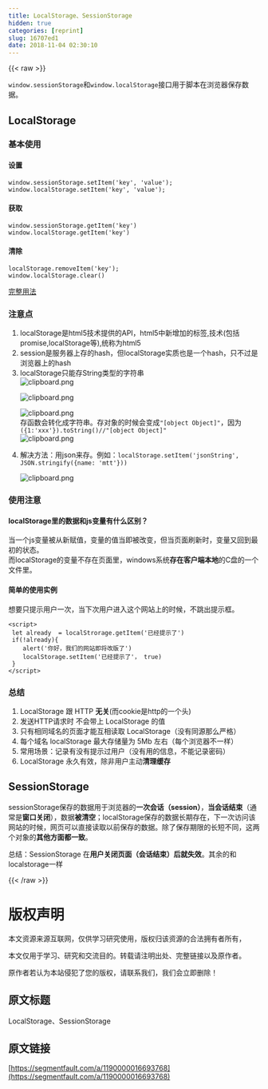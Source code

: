 ```yaml
---
title: LocalStorage、SessionStorage
hidden: true
categories: [reprint]
slug: 16707ed1
date: 2018-11-04 02:30:10
---
```


{{< raw >}}
<p><code>window.sessionStorage</code>&#x548C;<code>window.localStorage</code>&#x63A5;&#x53E3;&#x7528;&#x4E8E;&#x811A;&#x672C;&#x5728;&#x6D4F;&#x89C8;&#x5668;&#x4FDD;&#x5B58;&#x6570;&#x636E;&#x3002;</p><h2 id="articleHeader0">LocalStorage</h2><h3 id="articleHeader1">&#x57FA;&#x672C;&#x4F7F;&#x7528;</h3><h4>&#x8BBE;&#x7F6E;</h4><div class="widget-codetool" style="display:none"><div class="widget-codetool--inner"><span class="selectCode code-tool" data-toggle="tooltip" data-placement="top" title="" data-original-title="&#x5168;&#x9009;"></span> <span type="button" class="copyCode code-tool" data-toggle="tooltip" data-placement="top" data-clipboard-text="window.sessionStorage.setItem(&apos;key&apos;, &apos;value&apos;);
window.localStorage.setItem(&apos;key&apos;, &apos;value&apos;);" title="" data-original-title="&#x590D;&#x5236;"></span> <span type="button" class="saveToNote code-tool" data-toggle="tooltip" data-placement="top" title="" data-original-title="&#x653E;&#x8FDB;&#x7B14;&#x8BB0;"></span></div></div><pre class="hljs coffeescript"><code><span class="hljs-built_in">window</span>.sessionStorage.setItem(<span class="hljs-string">&apos;key&apos;</span>, <span class="hljs-string">&apos;value&apos;</span>);
<span class="hljs-built_in">window</span>.localStorage.setItem(<span class="hljs-string">&apos;key&apos;</span>, <span class="hljs-string">&apos;value&apos;</span>);</code></pre><h4>&#x83B7;&#x53D6;</h4><div class="widget-codetool" style="display:none"><div class="widget-codetool--inner"><span class="selectCode code-tool" data-toggle="tooltip" data-placement="top" title="" data-original-title="&#x5168;&#x9009;"></span> <span type="button" class="copyCode code-tool" data-toggle="tooltip" data-placement="top" data-clipboard-text="window.sessionStorage.getItem(&apos;key&apos;)
window.localStorage.getItem(&apos;key&apos;)" title="" data-original-title="&#x590D;&#x5236;"></span> <span type="button" class="saveToNote code-tool" data-toggle="tooltip" data-placement="top" title="" data-original-title="&#x653E;&#x8FDB;&#x7B14;&#x8BB0;"></span></div></div><pre class="hljs stylus"><code>window<span class="hljs-selector-class">.sessionStorage</span><span class="hljs-selector-class">.getItem</span>(<span class="hljs-string">&apos;key&apos;</span>)
window<span class="hljs-selector-class">.localStorage</span><span class="hljs-selector-class">.getItem</span>(<span class="hljs-string">&apos;key&apos;</span>)</code></pre><h4>&#x6E05;&#x9664;</h4><div class="widget-codetool" style="display:none"><div class="widget-codetool--inner"><span class="selectCode code-tool" data-toggle="tooltip" data-placement="top" title="" data-original-title="&#x5168;&#x9009;"></span> <span type="button" class="copyCode code-tool" data-toggle="tooltip" data-placement="top" data-clipboard-text="localStorage.removeItem(&apos;key&apos;);
window.localStorage.clear()" title="" data-original-title="&#x590D;&#x5236;"></span> <span type="button" class="saveToNote code-tool" data-toggle="tooltip" data-placement="top" title="" data-original-title="&#x653E;&#x8FDB;&#x7B14;&#x8BB0;"></span></div></div><pre class="hljs gauss"><code>localStorage.removeItem(&apos;<span class="hljs-built_in">key</span>&apos;);
<span class="hljs-built_in">window</span>.localStorage.<span class="hljs-keyword">clear</span>()</code></pre><p><a href="https://wangdoc.com/javascript/bom/storage.html" rel="nofollow noreferrer" target="_blank">&#x5B8C;&#x6574;&#x7528;&#x6CD5;</a></p><h3 id="articleHeader2">&#x6CE8;&#x610F;&#x70B9;</h3><ol><li>localStorage&#x662F;html5&#x6280;&#x672F;&#x63D0;&#x4F9B;&#x7684;API&#xFF0C;html5&#x4E2D;&#x65B0;&#x589E;&#x52A0;&#x7684;&#x6807;&#x7B7E;,&#x6280;&#x672F;(&#x5305;&#x62EC;promise,localStorage&#x7B49;),&#x7EDF;&#x79F0;&#x4E3A;html5</li><li>session&#x662F;&#x670D;&#x52A1;&#x5668;&#x4E0A;&#x5B58;&#x7684;hash&#xFF0C;&#x4F46;localStorage&#x5B9E;&#x8D28;&#x4E5F;&#x662F;&#x4E00;&#x4E2A;hash&#xFF0C;&#x53EA;&#x4E0D;&#x8FC7;&#x662F;&#x6D4F;&#x89C8;&#x5668;&#x4E0A;&#x7684;hash</li><li>localStorage&#x53EA;&#x80FD;&#x5B58;String&#x7C7B;&#x578B;&#x7684;&#x5B57;&#x7B26;&#x4E32;<br><span class="img-wrap"><img data-src="/img/bVbicNT?w=301&amp;h=53" src="https://static.alili.tech/img/bVbicNT?w=301&amp;h=53" alt="clipboard.png" title="clipboard.png" style="cursor:pointer;display:inline"></span><p><span class="img-wrap"><img data-src="/img/bVbicNR?w=484&amp;h=118" src="https://static.alili.tech/img/bVbicNR?w=484&amp;h=118" alt="clipboard.png" title="clipboard.png" style="cursor:pointer;display:inline"></span></p><p><span class="img-wrap"><img data-src="/img/bVbicNI?w=784&amp;h=551" src="https://static.alili.tech/img/bVbicNI?w=784&amp;h=551" alt="clipboard.png" title="clipboard.png" style="cursor:pointer;display:inline"></span><br>&#x5B58;&#x51FD;&#x6570;&#x4F1A;&#x8F6C;&#x5316;&#x6210;&#x5B57;&#x7B26;&#x4E32;&#x3002;&#x5B58;&#x5BF9;&#x8C61;&#x7684;&#x65F6;&#x5019;&#x4F1A;&#x53D8;&#x6210;<code>&quot;[object Object]&quot;</code>&#xFF0C;&#x56E0;&#x4E3A;<code>({1:&apos;xxx&apos;}).toString()//&quot;[object Object]&quot;</code><br><span class="img-wrap"><img data-src="/img/bVbicOc?w=254&amp;h=51" src="https://static.alili.tech/img/bVbicOc?w=254&amp;h=51" alt="clipboard.png" title="clipboard.png" style="cursor:pointer;display:inline"></span></p></li><li>&#x89E3;&#x51B3;&#x65B9;&#x6CD5;&#xFF1A;&#x7528;json&#x6765;&#x5B58;&#x3002;&#x4F8B;&#x5982;&#xFF1A;<code>localStorage.setItem(&apos;jsonString&apos;, JSON.stringify({name: &apos;mtt&apos;}))</code><p><span class="img-wrap"><img data-src="/img/bVbicOF?w=469&amp;h=28" src="https://static.alili.tech/img/bVbicOF?w=469&amp;h=28" alt="clipboard.png" title="clipboard.png" style="cursor:pointer;display:inline"></span></p></li></ol><h3 id="articleHeader3">&#x4F7F;&#x7528;&#x6CE8;&#x610F;</h3><h4>localStorage&#x91CC;&#x7684;&#x6570;&#x636E;&#x548C;js&#x53D8;&#x91CF;&#x6709;&#x4EC0;&#x4E48;&#x533A;&#x522B;&#xFF1F;</h4><p>&#x5F53;&#x4E00;&#x4E2A;js&#x53D8;&#x91CF;&#x88AB;&#x4ECE;&#x65B0;&#x8D4B;&#x503C;&#xFF0C;&#x53D8;&#x91CF;&#x7684;&#x503C;&#x5F53;&#x5373;&#x88AB;&#x6539;&#x53D8;&#xFF0C;&#x4F46;&#x5F53;&#x9875;&#x9762;&#x5237;&#x65B0;&#x65F6;&#xFF0C;&#x53D8;&#x91CF;&#x53C8;&#x56DE;&#x5230;&#x6700;&#x521D;&#x7684;&#x72B6;&#x6001;&#x3002;<br>&#x800C;localStorage&#x7684;&#x53D8;&#x91CF;&#x4E0D;&#x5B58;&#x5728;&#x9875;&#x9762;&#x91CC;&#xFF0C;windows&#x7CFB;&#x7EDF;<strong>&#x5B58;&#x5728;&#x5BA2;&#x6237;&#x7AEF;&#x672C;&#x5730;</strong>&#x7684;C&#x76D8;&#x7684;&#x4E00;&#x4E2A;&#x6587;&#x4EF6;&#x91CC;&#x3002;</p><h4>&#x7B80;&#x5355;&#x7684;&#x4F7F;&#x7528;&#x5B9E;&#x4F8B;</h4><p>&#x60F3;&#x8981;&#x53EA;&#x63D0;&#x793A;&#x7528;&#x6237;&#x4E00;&#x6B21;&#xFF0C;&#x5F53;&#x4E0B;&#x6B21;&#x7528;&#x6237;&#x8FDB;&#x5165;&#x8FD9;&#x4E2A;&#x7F51;&#x7AD9;&#x4E0A;&#x7684;&#x65F6;&#x5019;&#xFF0C;&#x4E0D;&#x8DF3;&#x51FA;&#x63D0;&#x793A;&#x6846;&#x3002;</p><div class="widget-codetool" style="display:none"><div class="widget-codetool--inner"><span class="selectCode code-tool" data-toggle="tooltip" data-placement="top" title="" data-original-title="&#x5168;&#x9009;"></span> <span type="button" class="copyCode code-tool" data-toggle="tooltip" data-placement="top" data-clipboard-text="&lt;script&gt;
 let already  = localStrorage.getItem(&apos;&#x5DF2;&#x7ECF;&#x63D0;&#x793A;&#x4E86;&apos;)
 if(!already){
    alert(&apos;&#x4F60;&#x597D;&#xFF0C;&#x6211;&#x4EEC;&#x7684;&#x7F51;&#x7AD9;&#x5373;&#x5C06;&#x6539;&#x7248;&#x4E86;&apos;)
    localStorage.setItem(&apos;&#x5DF2;&#x7ECF;&#x63D0;&#x793A;&#x4E86;&apos;&#xFF0C; true)
 }
&lt;/script&gt;" title="" data-original-title="&#x590D;&#x5236;"></span> <span type="button" class="saveToNote code-tool" data-toggle="tooltip" data-placement="top" title="" data-original-title="&#x653E;&#x8FDB;&#x7B14;&#x8BB0;"></span></div></div><pre class="hljs xml"><code><span class="hljs-tag">&lt;<span class="hljs-name">script</span>&gt;</span><span class="javascript">
 <span class="hljs-keyword">let</span> already  = localStrorage.getItem(<span class="hljs-string">&apos;&#x5DF2;&#x7ECF;&#x63D0;&#x793A;&#x4E86;&apos;</span>)
 <span class="hljs-keyword">if</span>(!already){
    alert(<span class="hljs-string">&apos;&#x4F60;&#x597D;&#xFF0C;&#x6211;&#x4EEC;&#x7684;&#x7F51;&#x7AD9;&#x5373;&#x5C06;&#x6539;&#x7248;&#x4E86;&apos;</span>)
    localStorage.setItem(<span class="hljs-string">&apos;&#x5DF2;&#x7ECF;&#x63D0;&#x793A;&#x4E86;&apos;</span>&#xFF0C; <span class="hljs-literal">true</span>)
 }
</span><span class="hljs-tag">&lt;/<span class="hljs-name">script</span>&gt;</span></code></pre><h3 id="articleHeader4">&#x603B;&#x7ED3;</h3><ol><li>LocalStorage &#x8DDF; HTTP <strong>&#x65E0;&#x5173;</strong>(&#x800C;cookie&#x662F;http&#x7684;&#x4E00;&#x4E2A;&#x5934;)</li><li>&#x53D1;&#x9001;HTTP&#x8BF7;&#x6C42;&#x65F6; &#x4E0D;&#x4F1A;&#x5E26;&#x4E0A; LocalStorage &#x7684;&#x503C;</li><li>&#x53EA;&#x6709;&#x76F8;&#x540C;&#x57DF;&#x540D;&#x7684;&#x9875;&#x9762;&#x624D;&#x80FD;&#x4E92;&#x76F8;&#x8BFB;&#x53D6; LocalStorage&#xFF08;&#x6CA1;&#x6709;&#x540C;&#x6E90;&#x90A3;&#x4E48;&#x4E25;&#x683C;&#xFF09;</li><li>&#x6BCF;&#x4E2A;&#x57DF;&#x540D; localStorage &#x6700;&#x5927;&#x5B58;&#x50A8;&#x91CF;&#x4E3A; 5Mb &#x5DE6;&#x53F3;&#xFF08;&#x6BCF;&#x4E2A;&#x6D4F;&#x89C8;&#x5668;&#x4E0D;&#x4E00;&#x6837;&#xFF09;</li><li>&#x5E38;&#x7528;&#x573A;&#x666F;&#xFF1A;&#x8BB0;&#x5F55;&#x6709;&#x6CA1;&#x6709;&#x63D0;&#x793A;&#x8FC7;&#x7528;&#x6237;&#xFF08;&#x6CA1;&#x6709;&#x7528;&#x7684;&#x4FE1;&#x606F;&#xFF0C;&#x4E0D;&#x80FD;&#x8BB0;&#x5F55;&#x5BC6;&#x7801;&#xFF09;</li><li>LocalStorage &#x6C38;&#x4E45;&#x6709;&#x6548;&#xFF0C;&#x9664;&#x975E;&#x7528;&#x6237;&#x4E3B;&#x52A8;<strong>&#x6E05;&#x7406;&#x7F13;&#x5B58;</strong></li></ol><h2 id="articleHeader5">SessionStorage</h2><p>sessionStorage&#x4FDD;&#x5B58;&#x7684;&#x6570;&#x636E;&#x7528;&#x4E8E;&#x6D4F;&#x89C8;&#x5668;&#x7684;<strong>&#x4E00;&#x6B21;&#x4F1A;&#x8BDD;&#xFF08;session&#xFF09;</strong>&#xFF0C;<strong>&#x5F53;&#x4F1A;&#x8BDD;&#x7ED3;&#x675F;</strong>&#xFF08;&#x901A;&#x5E38;&#x662F;<strong>&#x7A97;&#x53E3;&#x5173;&#x95ED;</strong>&#xFF09;&#xFF0C;&#x6570;&#x636E;<strong>&#x88AB;&#x6E05;&#x7A7A;</strong>&#xFF1B;localStorage&#x4FDD;&#x5B58;&#x7684;&#x6570;&#x636E;&#x957F;&#x671F;&#x5B58;&#x5728;&#xFF0C;&#x4E0B;&#x4E00;&#x6B21;&#x8BBF;&#x95EE;&#x8BE5;&#x7F51;&#x7AD9;&#x7684;&#x65F6;&#x5019;&#xFF0C;&#x7F51;&#x9875;&#x53EF;&#x4EE5;&#x76F4;&#x63A5;&#x8BFB;&#x53D6;&#x4EE5;&#x524D;&#x4FDD;&#x5B58;&#x7684;&#x6570;&#x636E;&#x3002;&#x9664;&#x4E86;&#x4FDD;&#x5B58;&#x671F;&#x9650;&#x7684;&#x957F;&#x77ED;&#x4E0D;&#x540C;&#xFF0C;&#x8FD9;&#x4E24;&#x4E2A;&#x5BF9;&#x8C61;&#x7684;<strong>&#x5176;&#x4ED6;&#x65B9;&#x9762;&#x90FD;&#x4E00;&#x81F4;</strong>&#x3002;</p><p>&#x603B;&#x7ED3;&#xFF1A;SessionStorage &#x5728;<strong>&#x7528;&#x6237;&#x5173;&#x95ED;&#x9875;&#x9762;&#xFF08;&#x4F1A;&#x8BDD;&#x7ED3;&#x675F;&#xFF09;&#x540E;&#x5C31;&#x5931;&#x6548;</strong>&#x3002;&#x5176;&#x4F59;&#x7684;&#x548C;localstorage&#x4E00;&#x6837;</p>
{{< /raw >}}

# 版权声明
本文资源来源互联网，仅供学习研究使用，版权归该资源的合法拥有者所有，

本文仅用于学习、研究和交流目的。转载请注明出处、完整链接以及原作者。 

原作者若认为本站侵犯了您的版权，请联系我们，我们会立即删除！

## 原文标题
LocalStorage、SessionStorage

## 原文链接
[https://segmentfault.com/a/1190000016693768](https://segmentfault.com/a/1190000016693768)


